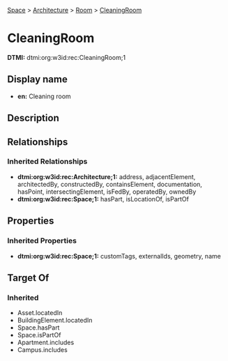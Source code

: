[Space](../../Space.md) > [Architecture](../Architecture.md) > [Room](Room.md) > [CleaningRoom](.)
# CleaningRoom
**DTMI:** dtmi:org:w3id:rec:CleaningRoom;1
## Display name
- **en:** Cleaning room
## Description
## Relationships
### Inherited Relationships
* **dtmi:org:w3id:rec:Architecture;1:** address, adjacentElement, architectedBy, constructedBy, containsElement, documentation, hasPoint, intersectingElement, isFedBy, operatedBy, ownedBy
* **dtmi:org:w3id:rec:Space;1:** hasPart, isLocationOf, isPartOf
## Properties
### Inherited Properties
* **dtmi:org:w3id:rec:Space;1:** customTags, externalIds, geometry, name
## Target Of
### Inherited
* Asset.locatedIn
* BuildingElement.locatedIn
* Space.hasPart
* Space.isPartOf
* Apartment.includes
* Campus.includes
